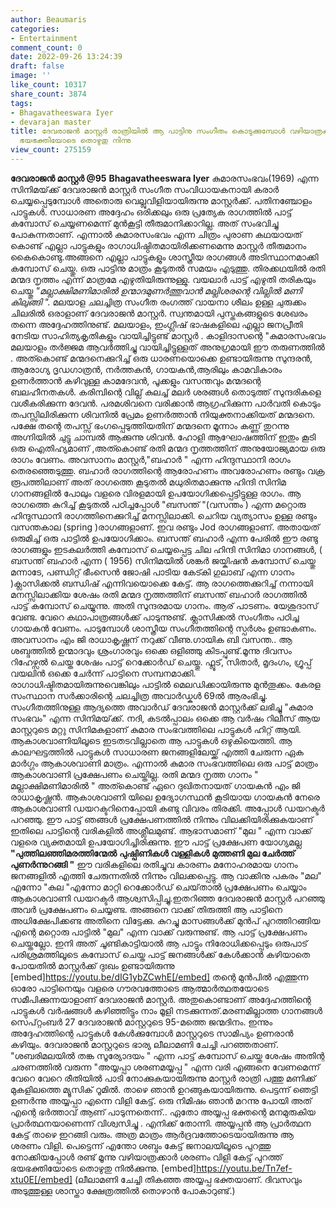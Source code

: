 ```yaml
---
author: Beaumaris
categories:
- Entertainment
comment_count: 0
date: 2022-09-26 13:24:39
draft: false
image: ''
like_count: 10317
share_count: 3874
tags:
- Bhagavatheeswara Iyer
- devarajan master
title: ദേവരാജൻ മാസ്റ്റർ രാത്രിയിൽ ആ പാട്ടിനു സംഗീതം കൊടുക്കുമ്പോൾ വഴിയാത്രക്കാർ പുറത്ത്
  ഭയഭക്തിയോടെ തൊഴുതു നിന്നു
view_count: 275159
---
```


**ദേവരാജൻ മാസ്റ്റർ @95** **Bhagavatheeswara Iyer** കുമാരസംഭവം(1969) എന്ന സിനിമയ്‌ക്ക് ദേവരാജൻ മാസ്റ്റർ സംഗീത സംവിധായകനായി കരാർ ചെയ്യപ്പെടുമ്പോൾ അതൊരു വെല്ലുവിളിയായിരുന്നു മാസ്റ്റർക്ക്. പതിനഞ്ചോളം പാട്ടുകൾ. സാധാരണ അദ്ദേഹം ഒരിക്കലും ഒരു പ്രത്യേക രാഗത്തിൽ പാട്ട് കമ്പോസ് ചെയ്യണമെന്ന് മുൻകൂട്ടി തീരുമാനിക്കാറില്ല. അത് സംഭവിച്ചു പോകുന്നതാണ്. എന്നാൽ കുമാരസംഭവം എന്ന ചിത്രം പുരാണ കഥയായത് കൊണ്ട് എല്ലാ പാട്ടുകളും രാഗാധിഷ്ഠിതമായിരിക്കണമെന്നു മാസ്റ്റർ തീരുമാനം കൈകൊണ്ടു.അങ്ങനെ എല്ലാ പാട്ടുകളും ശാസ്ത്രീയ രാഗങ്ങൾ അടിസ്ഥാനമാക്കി കമ്പോസ് ചെയ്തു. ഒരു പാട്ടിനു മാത്രം കൂടുതൽ സമയം എടുത്തു. തിരക്കഥയിൽ രതി മന്മദ നൃത്തം എന്ന് മാത്രമേ എഴുതിയിരുന്നുള്ളു. വയലാർ പാട്ട് എഴുതി തരികയും ചെയ്തു _"മല്ലാക്ഷിമണിമാരിൽ ഉന്മാദമുണർത്തുവാൻ_ _മല്ലിശരന്റെ വില്ലിൽ മണി കിലുങ്ങി "._ മലയാള ചലച്ചിത്ര സംഗീത രംഗത്ത് വായനാ ശീലം ഉള്ള ചുരുക്കം ചിലരിൽ ഒരാളാണ് ദേവരാജൻ മാസ്റ്റർ. സ്വന്തമായി പുസ്തകങ്ങളുടെ ശേഖരം തന്നെ അദ്ദേഹത്തിനുണ്ട്. മലയാളം, ഇംഗ്ലീഷ് ഭാഷകളിലെ എല്ലാ ജനപ്രീതി നേടിയ സാഹിത്യകൃതികളും വായിച്ചിട്ടുണ്ട് മാസ്റ്റർ . കാളിദാസന്റെ "കുമാരസംഭവം മലയാളം തർജ്ജമ ആവർത്തിച്ചു വായിച്ചിട്ടുള്ളത് അനുഗ്രമായി ഈ തരുണത്തിൽ . അത്കൊണ്ട് മന്മദനെക്കുറിച്ച് ഒരു ധാരണയൊക്കെ ഉണ്ടായിരുന്നു സുന്ദരൻ, ആരോഗ്യ ദൃഡഗാത്രൻ, നർത്തകൻ, ഗായകൻ,ആരിലും കാമവികാരം ഉണർത്താൻ കഴിവുള്ള കാമദേവൻ, പൂക്കളും വസന്തവും മന്മദന്റെ ബലഹീനതകൾ. കരിമ്പിന്റെ വില്ല് കുലച്ച് മലർ ശരങ്ങൾ തൊടുത്ത് സുന്ദരികളെ വശീകരിക്കുന്ന ദേവൻ. പരമശിവനെ വരിക്കാൻ ആഗ്രഹിക്കുന്ന പാർവതി കൊടും തപസ്സിലിരിക്കുന്ന ശിവനിൽ പ്രേമം ഉണർത്താൻ നിയുക്തനാക്കിയത് മന്മദനെ. പക്ഷേ തന്റെ തപസ്സ് ഭംഗപ്പെടുത്തിയതിന് മന്മദനെ മൂന്നാം കണ്ണ് തുറന്നു അഗ്നിയിൽ ചുട്ടു ചാമ്പൽ ആക്കുന്നു ശിവൻ. ഹോളി ആഘോഷത്തിന് ഇതും കൂടി ഒരു ഐതിഹ്യമാണ് ,അത്കൊണ്ട് രതി മന്മദ നൃത്തത്തിന് അനുയോജ്യമായ ഒരു രാഗം വേണം. അവസാനം മാസ്റ്റർ,"ബഹാർ " എന്ന ഹിന്ദുസ്ഥാനി രാഗം തെരഞ്ഞെടുത്തു. ബഹാർ രാഗത്തിന്റെ ആരോഹണം അവരോഹണം രണ്ടും വക്ര രൂപത്തിലാണ് അത് രാഗത്തെ കൂടുതൽ മധുരിതമാക്കുന്നു ഹിന്ദി സിനിമ ഗാനങ്ങളിൽ പോലും വളരെ വിരളമായി ഉപയോഗിക്കപ്പെട്ടിട്ടുള്ള രാഗം. ആ രാഗത്തെ കുറിച്ച് കൂടുതൽ പഠിച്ചപ്പോൾ "ബസന്ത് "(വസന്തം ) എന്ന മറ്റൊരു ഹിന്ദുസ്ഥാനി രാഗത്തിനെക്കുറിച്ച് മനസ്സിലാക്കി. ചെറിയ വ്യത്യാസം ഉള്ള രണ്ടും വസന്തകാല (spring )രാഗങ്ങളാണ്. ഇവ രണ്ടും Jod രാഗങ്ങളാണ്. അതായത് ഒരുമിച്ച് ഒരു പാട്ടിൽ ഉപയോഗിക്കാം. ബസന്ത് ബഹാർ എന്ന പേരിൽ ഈ രണ്ടു രാഗങ്ങളും ഇടകലർത്തി കമ്പോസ് ചെയ്യപ്പെട്ട ചില ഹിന്ദി സിനിമാ ഗാനങ്ങൾ, ( ബസന്ത് ബഹാർ എന്ന ( 1956) സിനിമയിൽ ശങ്കർ ജയ്കിഷൻ കമ്പോസ് ചെയ്തു മന്നാടേ, പണ്ഡിറ്റ്‌ ഭീംസെൻ ജോഷി പാടിയ കേട്കി ഗുലാബ് എന്ന ഗാനം )ക്ലാസിക്കൽ ബന്ധിഷ് എന്നിവയൊക്കെ കേട്ട്. ആ രാഗത്തെക്കുറിച്ച് നന്നായി മനസ്സിലാക്കിയ ശേഷം രതി മന്മദ നൃത്തത്തിന് ബസന്ത് ബഹാർ രാഗത്തിൽ പാട്ട് കമ്പോസ് ചെയ്യുന്നു. അതി സുന്ദരമായ ഗാനം. ആര് പാടണം. യേശുദാസ് വേണ്ട. വേറെ കഥാപാത്രങ്ങൾക്ക്‌ പാടുന്നുണ്ട്. ക്ലാസിക്കൽ സംഗീതം പഠിച്ച ഗായകൻ വേണം. പാടുമ്പോൾ ശാസ്ത്രീയ സംഗീതത്തിന്റെ സ്പർശം ഉണ്ടാകണം. അവസാനം എം ജി രാധാകൃഷ്ണന് നറുക്ക് വീണു.ഗായിക ബി വസന്ത.. ആ ശബ്ദത്തിൽ ഉന്മാദവും ശ്രംഗാരവും ഒക്കെ ഒളിഞ്ഞു കിടപ്പുണ്ട്.മൂന്നു ദിവസം റിഹേഴ്സൽ ചെയ്ത ശേഷം പാട്ട് റെക്കോർഡ് ചെയ്തു. ഫ്ലൂട്, സിതാർ, മൃദംഗം, ഗ്രൂപ്പ്‌ വയലിൻ ഒക്കെ ചേർന്ന് പാട്ടിനെ സമ്പനമാക്കി. രാഗാധിഷ്ടിതമായിരുന്നുവെങ്കിലും പാട്ടിൽ മെലഡിക്കായിരുന്നു മുൻ‌തൂക്കം. കേരള സംസ്ഥാന സർക്കാരിന്റെ ചലച്ചിത്ര അവാർഡ്കൾ 69ൽ ആരംഭിച്ചു. സംഗീതത്തിനുള്ള ആദ്യത്തെ അവാർഡ് ദേവരാജൻ മാസ്റ്റർക്ക്‌ ലഭിച്ചു "കുമാര സംഭവം" എന്ന സിനിമയ്‌ക്ക്. നദി, കടൽപ്പാലം ഒക്കെ ആ വർഷം റിലീസ് ആയ മാസ്റ്ററുടെ മറ്റു സിനിമകളാണ് കുമാര സംഭവത്തിലെ പാട്ടുകൾ ഹിറ്റ് ആയി. ആകാശവാണിയിലൂടെ ഇടതടവില്ലാതെ ആ പാട്ടുകൾ ഒഴുകിയെത്തി. ആ കാലഘട്ടത്തിൽ പാട്ടുകൾ സാധാരണ ജനങ്ങളിലേയ്ക്ക് എത്തി ചേരുന്ന ഏക മാർഗ്ഗം ആകാശവാണി മാത്രം. എന്നാൽ കുമാര സംഭവത്തിലെ ഒരു പാട്ട് മാത്രം ആകാശവാണി പ്രക്ഷേപണം ചെയ്തില്ല. രതി മന്മദ നൃത്ത ഗാനം " മല്ലാക്ഷിമണിമാരിൽ " അത്കൊണ്ട് ഏറെ ദുഖിതനായത് ഗായകൻ എം ജി രാധാകൃഷ്ണൻ. ആകാശവാണി യിലെ ഉദ്യോഗസ്ഥൻ കൂടിയായ ഗായകൻ നേരെ ആകാശവാണി ഡയറക്ടറിനെപ്പോയി കണ്ടു വിവരം തിരക്കി. അപ്പോൾ ഡയറക്ടർ പറഞ്ഞു. ഈ പാട്ട് ഞങ്ങൾ പ്രക്ഷേപണത്തിൽ നിന്നും വിലക്കിയിരിക്കുകയാണ് ഇതിലെ പാട്ടിന്റെ വരികളിൽ അശ്ലീലമുണ്ട്. ആഭാസമാണ് "മുല " എന്ന വാക്ക് വളരെ വ്യക്തമായി ഉപയോഗിച്ചിരിക്കുന്നു. ഈ പാട്ട് പ്രക്ഷേപണ യോഗ്യമല്ല **"പുത്തിലഞ്ഞിമരത്തിന്മേൽ** **പുഷ്പിണികൾ വള്ളികൾ** **മുത്തണി മുല ചേർത്ത്** **പുണർന്നുറങ്ങി "** ഈ വരികളിലെ രതിച്ചുവ കാരണം മനോഹരമായ ഗാനം ജനങ്ങളിൽ എത്തി ചേരുന്നതിൽ നിന്നും വിലക്കപ്പെട്ടു. ആ വാക്കിനു പകരം "മല" എന്നോ "കുല "എന്നോ മാറ്റി റെക്കോർഡ് ചെയ്‌താൽ പ്രക്ഷേപണം ചെയ്യാം ആകാശവാണി ഡയറക്ടർ ആശ്വസിപ്പിച്ചു.ഇതറിഞ്ഞ ദേവരാജൻ മാസ്റ്റർ പറഞ്ഞു അവർ പ്രക്ഷേപണം ചെയ്യണ്ട. അങ്ങനെ വാക്ക് തിരുത്തി ആ പാട്ടിനെ അധിക്ഷേപിക്കണ്ട അതിനെ വിട്ടേക്കു. കുറച്ചു മാസങ്ങൾക്ക്‌ മുൻപ് പുറത്തിറങ്ങിയ എന്റെ മറ്റൊരു പാട്ടിൽ "മുല" എന്ന വാക്ക് വരുന്നുണ്ട്. ആ പാട്ട് പ്രക്ഷേപണം ചെയ്തല്ലോ. ഇനി അത് ചൂണ്ടികാട്ടിയാൽ ആ പാട്ടും നിരോധിക്കപ്പെടും ഒരുപാട് പരിശ്രമത്തിലൂടെ കമ്പോസ് ചെയ്ത പാട്ട് ജനങ്ങൾക്ക്‌ കേൾക്കാൻ കഴിയാതെ പോയതിൽ മാസ്റ്റർക്ക്‌ ദുഃഖം ഉണ്ടായിരുന്നു [embed]https://youtu.be/dIG1ybZCwhE[/embed] തന്റെ മുൻപിൽ എത്തുന്ന ഓരോ പാട്ടിനെയും വളരെ ഗൗരവത്തോടെ ആത്മാർത്ഥതയോടെ സമീപിക്കുന്നയാളാണ് ദേവരാജൻ മാസ്റ്റർ. അതുകൊണ്ടാണ് അദ്ദേഹത്തിന്റെ പാട്ടുകൾ വർഷങ്ങൾ കഴിഞ്ഞിട്ടും നാം മൂളി നടക്കുന്നത്.മരണമില്ലാത്ത ഗാനങ്ങൾ സെപ്റ്റംബർ 27 ദേവരാജൻ മാസ്റ്ററുടെ 95-മത്തെ ജന്മദിനം. ഇന്നും അദ്ദേഹത്തിന്റെ പാട്ടുകൾ കേൾക്കുമ്പോൾ മാസ്റ്ററുടെ സാമിപ്യം ഉണരാൻ കഴിയും. ദേവരാജൻ മാസ്റ്ററുടെ ഭാര്യ ലീലാമണി ചേച്ചി പറഞ്ഞതാണ്. "ശബരിമലയിൽ തങ്ക സൂര്യോദയം " എന്ന പാട്ട് കമ്പോസ് ചെയ്ത ശേഷം അതിന്റ ചരണത്തിൽ വരുന്ന "അയ്യപ്പാ ശരണമയ്യപ്പ " എന്ന വരി എങ്ങനെ വേണമെന്ന് വേറെ വേറെ രീതിയിൽ പാടി നോക്കുകയായിരുന്നു മാസ്റ്റർ രാത്രി പത്തു മണിക്ക് മുകളിലത്തെ മ്യൂസിക് റൂമിൽ. താഴെ ഞാൻ ഉറങ്ങുകയായിരുന്നു. പെട്ടന്ന് ഞെട്ടി ഉണർന്നു അയ്യപ്പാ എന്നെ വിളി കേട്ട്. ഒരു നിമിഷം ഞാൻ മറന്നു പോയി അത് എന്റെ ഭർത്താവ് ആണ് പാടുന്നതെന്ന്.. ഏതോ അയ്യപ്പ ഭക്തന്റെ മനമുരുകിയ പ്രാർത്ഥനയാണെന്ന് വിശ്വസിച്ചു . എനിക്ക് തോന്നി. അയ്യപ്പൻ ആ പ്രാർത്ഥന കേട്ട് താഴെ ഇറങ്ങി വരും. അത്ര മാത്രം ആർദ്രവത്തോടെയായിരുന്നു ആ ശരണം വിളി. പെട്ടെന്ന് എന്തോ ശബ്ദം കേട്ട് ജനാലയിലൂടെ പുറത്തു നോക്കിയപ്പോൾ രണ്ട് മൂന്നു വഴിയാത്രക്കാർ ശരണം വിളി കേട്ട് പുറത്ത് ഭയഭക്തിയോടെ തൊഴുതു നിൽക്കുന്നു. [embed]https://youtu.be/Tn7ef-xtu0E[/embed] (ലീലാമണി ചേച്ചി തികഞ്ഞ അയ്യപ്പ ഭക്തയാണ്. ദിവസവും അടുത്തുള്ള ശാസ്താ ക്ഷേത്രത്തിൽ തൊഴാൻ പോകാറുണ്ട്.)